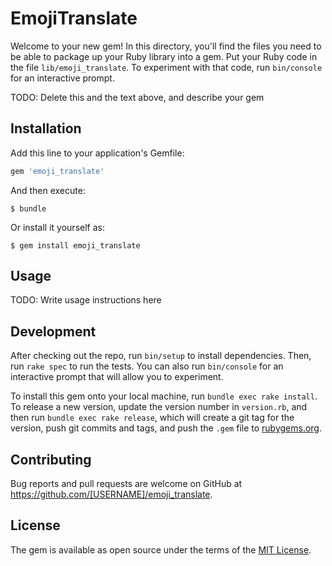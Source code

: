 # EmojiTranslate

Welcome to your new gem! In this directory, you'll find the files you need to be able to package up your Ruby library into a gem. Put your Ruby code in the file `lib/emoji_translate`. To experiment with that code, run `bin/console` for an interactive prompt.

TODO: Delete this and the text above, and describe your gem

## Installation

Add this line to your application's Gemfile:

```ruby
gem 'emoji_translate'
```

And then execute:

    $ bundle

Or install it yourself as:

    $ gem install emoji_translate

## Usage

TODO: Write usage instructions here

## Development

After checking out the repo, run `bin/setup` to install dependencies. Then, run `rake spec` to run the tests. You can also run `bin/console` for an interactive prompt that will allow you to experiment.

To install this gem onto your local machine, run `bundle exec rake install`. To release a new version, update the version number in `version.rb`, and then run `bundle exec rake release`, which will create a git tag for the version, push git commits and tags, and push the `.gem` file to [rubygems.org](https://rubygems.org).

## Contributing

Bug reports and pull requests are welcome on GitHub at https://github.com/[USERNAME]/emoji_translate.

## License

The gem is available as open source under the terms of the [MIT License](http://opensource.org/licenses/MIT).
